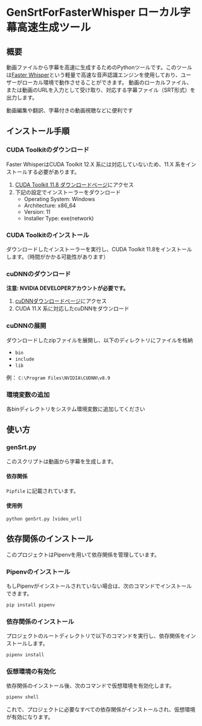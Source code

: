 # GenSrtForFasterWhisper ローカル字幕高速生成ツール

## 概要

動画ファイルから字幕を高速に生成するためのPythonツールです。このツールは[Faster Whisper](https://github.com/guillaumekln/faster-whisper)という軽量で高速な音声認識エンジンを使用しており、ユーザーがローカル環境で動作させることができます。
動画のローカルファイル、または動画のURLを入力として受け取り、対応する字幕ファイル（SRT形式）を出力します。

動画編集や翻訳、字幕付きの動画視聴などに便利です

## インストール手順

### CUDA Toolkitのダウンロード

Faster WhisperはCUDA Toolkit 12.X 系には対応していないため、11.X 系をインストールする必要があります。

1. [CUDA Toolkit 11.8 ダウンロードページ](https://developer.nvidia.com/cuda-11-8-0-download-archive)にアクセス
2. 下記の設定でインストーラーをダウンロード
    - Operating System: Windows
    - Architecture: x86_64
    - Version: 11
    - Installer Type: exe(network)

### CUDA Toolkitのインストール

ダウンロードしたインストーラーを実行し、CUDA Toolkit 11.8をインストールします。（時間がかかる可能性があります）

### cuDNNのダウンロード

**注意: NVIDIA DEVELOPERアカウントが必要です。**

1. [cuDNNダウンロードページ](https://developer.nvidia.com/cudnn)にアクセス
2. CUDA 11.X 系に対応したcuDNNをダウンロード

### cuDNNの展開

ダウンロードしたzipファイルを展開し、以下のディレクトリにファイルを格納
- `bin`
- `include`
- `lib`

例： `C:\Program Files\NVIDIA\CUDNN\v8.9`

### 環境変数の追加

各binディレクトリをシステム環境変数に追加してください

## 使い方

### genSrt.py

このスクリプトは動画から字幕を生成します。

#### 依存関係

`Pipfile` に記載されています。

#### 使用例
```
python genSrt.py [video_url]
```

## 依存関係のインストール

このプロジェクトはPipenvを用いて依存関係を管理しています。

### Pipenvのインストール

もしPipenvがインストールされていない場合は、次のコマンドでインストールできます。

```bash
pip install pipenv
```

### 依存関係のインストール

プロジェクトのルートディレクトリで以下のコマンドを実行し、依存関係をインストールします。

```bash
pipenv install
```

### 仮想環境の有効化

依存関係のインストール後、次のコマンドで仮想環境を有効化します。

```bash
pipenv shell
```

これで、プロジェクトに必要なすべての依存関係がインストールされ、仮想環境が有効になります。


